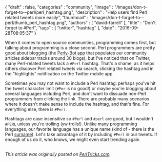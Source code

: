 {
   "draft" : false,
   "categories" : "community",
   "image" : "/images/don-t-forget-to--perl/perl_hashtag.png",
   "description" : "Help users find Perl related tweets more easily",
   "thumbnail" : "/images/don-t-forget-to--perl/thumb_perl_hashtag.png",
   "authors" : [
      "david-farrell"
   ],
   "title" : "Don't forget to #Perl",
   "tags" : [
      "twitter",
      "hashtag"
   ],
   "date" : "2016-09-28T08:05:37"
}

When it comes to open source communities, programming comes first, but talking about programming is a close second. Perl programmers are pretty good about blogging (the [Perly-Bot app](https://github.com/dnmfarrell/Perly-Bot) that populates our community articles sidebar tracks around 30 blogs), but I've noticed that on Twitter, many Perl-related tweets lack a `#Perl` hashtag. That's a shame, as it helps others discover Perl related tweets via search, clicking the hashtag and in the "highlights" notification on the Twitter mobile app.

Sometimes you may not want to include a Perl hashtag: perhaps you've hit the tweet character limit (`#Per` is no good!) or maybe you're blogging about several languages including Perl, and don't want to dissuade non-Perl programmers from clicking the link. There are probably many scenarios where it doesn't make sense to include the hashtag, and that's fine. For everything else, there is `#Perl`.

Hashtags are case insensitive so `#Perl` and `#perl` are good, but I wouldn't `#PERL` unless you're trolling (yw trolls!). Unlike many programming languages, our favorite language has a unique name (kind of - there is the Perl [surname](http://www.surnamedb.com/Surname/Perl)). Let's take advantage of it by including `#Perl` in our tweets. If enough of us do it, who knows, we might even start trending again.

\
*This article was originally posted on [PerlTricks.com](http://perltricks.com).*
